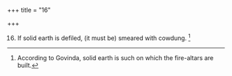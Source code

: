 +++
title = "16"

+++

16. If solid earth is defiled, (it must be) smeared with cowdung. [^11] 


[^11]:  According to Govinda, solid earth is such on which the fire-altars are built.

